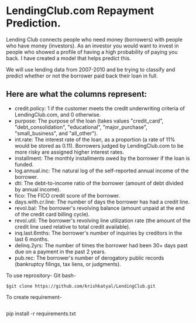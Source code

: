 # LendingClub.com Repayment Prediction.

Lending Club connects people who need money (borrowers) with people who have money (investors).
As an investor you would want to invest in people who showed a profile of having a high probability of paying you back. I have created a model that helps predict this.

We will use lending data from 2007-2010 and be trying to classify and predict whether or not the borrower paid back their loan in full.

## Here are what the columns represent:
- credit.policy: 1 if the customer meets the credit underwriting criteria of LendingClub.com, and 0 otherwise.
- purpose: The purpose of the loan (takes values "credit_card", "debt_consolidation", "educational", "major_purchase", "small_business", and "all_other").
- int.rate: The interest rate of the loan, as a proportion (a rate of 11% would be stored as 0.11). Borrowers judged by LendingClub.com to be more risky are assigned higher interest rates.
- installment: The monthly installments owed by the borrower if the loan is funded.
- log.annual.inc: The natural log of the self-reported annual income of the borrower.
- dti: The debt-to-income ratio of the borrower (amount of debt divided by annual income).
- fico: The FICO credit score of the borrower.
- days.with.cr.line: The number of days the borrower has had a credit line.
- revol.bal: The borrower's revolving balance (amount unpaid at the end of the credit card billing cycle).
- revol.util: The borrower's revolving line utilization rate (the amount of the credit line used relative to total credit available).
- inq.last.6mths: The borrower's number of inquiries by creditors in the last 6 months.
- delinq.2yrs: The number of times the borrower had been 30+ days past due on a payment in the past 2 years.
- pub.rec: The borrower's number of derogatory public records (bankruptcy filings, tax liens, or judgments).

To use reprository-
Git bash-
```
$git clone https://github.com/krishkatyal/LendingClub.git
```
To create requirement-
```

```
pip install -r requirements.txt
```

